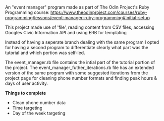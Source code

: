 An "event manager" program made as part of The Odin Project's Ruby Programming course: 
https://www.theodinproject.com/courses/ruby-programming/lessons/event-manager-ruby-programming#initial-setup

This project made use of 'file', reading content from CSV files, accessing Googles Civic Information API and using ERB for templating

Instead of having a seperate branch dealing with the same program I opted for having a second program to differentiate clearly what part was the tutorial and which portion was self-led.

The event_manager.rb file contains the intial part of the tutorial portion of the project. The event_manager_futher_iterations.rb file has an extended version of the same program with some suggested iterations from the project page for cleaning phone number formats and finding peak hours & days of user activity.

**Things to complete**
* Clean phone number data
* Time targeting
* Day of the week targeting
